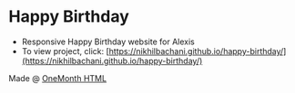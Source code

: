 # Happy Birthday
- Responsive Happy Birthday website for Alexis
- To view project, click: [https://nikhilbachani.github.io/happy-birthday/](https://nikhilbachani.github.io/happy-birthday/)

Made @ [OneMonth HTML](https://onemonth.com/courses/html/)
